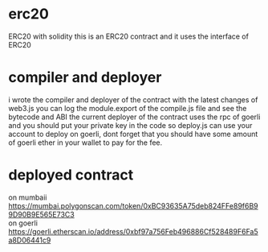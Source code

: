 # erc20
ERC20 with solidity
this is an ERC20 contract and it uses the interface of ERC20
# compiler and deployer
i wrote the compiler and deployer of the contract with the latest changes of web3.js
you can log the module.export of the compile.js file and see the bytecode and ABI
the current deployer of the contract uses the rpc of goerli and you should put your private key in the code so deploy.js can use your account to deploy on goerli, dont forget that you should have some amount of goerli ether in your wallet to pay for the fee.
# deployed contract
on mumbaii https://mumbai.polygonscan.com/token/0xBC93635A75deb824FFe89f6B99D90B9E565E73C3<br>
on goerli https://goerli.etherscan.io/address/0xbf97a756Feb496886Cf528489F6Fa5a8D06441c9
